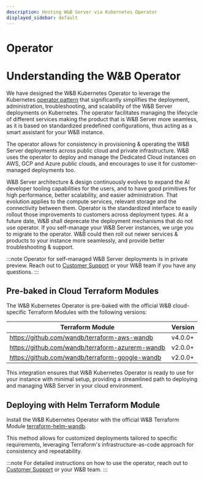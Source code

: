 ```yaml
---
description: Hosting W&B Server via Kubernetes Operator
displayed_sidebar: default
---
```


# Operator

# Understanding the W&B Operator

We have designed the W&B Kubernetes Operator to leverage the Kubernetes [operator pattern](https://kubernetes.io/docs/concepts/extend-kubernetes/operator/) that significantly simplifies the deployment, administration, troubleshooting, and scalability of the W&B Server deployments on Kubernetes. The operator facilitates managing the lifecycle of different services making the product that is W&B Server more seamless, as it is based on standardized predefined configurations, thus acting as a smart assistant for your W&B instance.

The operator allows for consistency in provisioning & operating the W&B Server deployments across public cloud and private infrastructure. W&B uses the operator to deploy and manage the Dedicated Cloud instances on AWS, GCP and Azure public clouds, and encourages to use it for customer-managed deployments too.

W&B Server architecture & design continuously evolves to expand the AI developer tooling capabilities for the users, and to have good primitives for high performance, better scalability, and easier administration. That evolution applies to the compute services, relevant storage and the connectivity between them. Operator is the standardized interface to easily rollout those improvements to customers across deployment types. At a future date, W&B shall deprecate the deployment mechanisms that do not use operator. If you self-manage your W&B Server instances, we urge you to migrate to the operator. W&B could then roll out newer services & products to your instance more seamlessly, and provide better troubleshooting & support.

:::note
Operator for self-managed W&B Server deployments is in private preview. Reach out to [Customer Support](mailto:support@wandb.com) or your W&B team if you have any questions.
:::

## Pre-baked in Cloud Terraform Modules

The W&B Kubernetes Operator is pre-baked with the official W&B cloud-specific Terraform Modules with the following versions:

| Terraform Module                                 | Version |
| ------------------------------------------------ | ------- |
| https://github.com/wandb/terraform-aws-wandb     | v4.0.0+ |
| https://github.com/wandb/terraform-azurerm-wandb | v2.0.0+ |
| https://github.com/wandb/terraform-google-wandb  | v2.0.0+ |

This integration ensures that W&B Kubernetes Operator is ready to use for your instance with minimal setup, providing a streamlined path to deploying and managing W&B Server in your cloud environment.

## Deploying with Helm Terraform Module

Install the W&B Kubernetes Operator with the official W&B Terraform Module [terraform-helm-wandb](https://github.com/wandb/terraform-helm-wandb).

This method allows for customized deployments tailored to specific requirements, leveraging Terraform's infrastructure-as-code approach for consistency and repeatability.

:::note
For detailed instructions on how to use the operator, reach out to [Customer Support](mailto:support@wandb.com) or your W&B team.
:::
